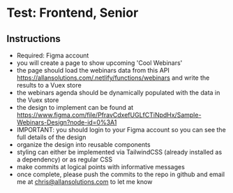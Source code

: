 # Test: Frontend, Senior

## Instructions

- Required: Figma account
- you will create a page to show upcoming 'Cool Webinars'
- the page should load the webinars data from this API https://allansolutions.com/.netlify/functions/webinars and write the results to a Vuex store
- the webinars agenda should be dynamically populated with the data in the Vuex store
- the design to implement can be found at https://www.figma.com/file/PfravCdxefUGLfCTiNpdHx/Sample-Webinars-Design?node-id=0%3A1
- IMPORTANT: you should login to your Figma account so you can see the full details of the design
- organize the design into reusable components
- styling can either be implemented via TailwindCSS (already installed as a dependency) or as regular CSS
- make commits at logical points with informative messages
- once complete, please push the commits to the repo in github and email me at chris@allansolutions.com to let me know
